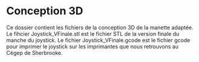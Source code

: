 # Conception 3D
Ce dossier contient les fichiers de la conception 3D de la manette adaptée.
Le fihcier Joystick_VFinale.stl est le fichier STL de la version finale du manche du joystick.
Le fichier Joystick_VFinale.gcode est le fichier gcode pour imprimer le joystick sur les imprimantes que
nous retrouvons au Cégep de Sherbrooke.